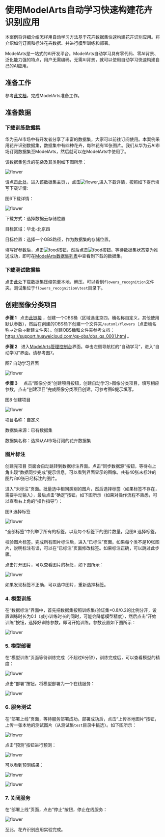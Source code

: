 

# 使用ModelArts自动学习快速构建花卉识别应用

本案例将详细介绍怎样用自动学习方法基于花卉数据集快速构建花卉识别应用。将介绍如何订阅和标注花卉数据、并进行模型训练和部署。

ModelArts是一站式的AI开发平台。ModelArts自动学习具有零代码、零AI背景、泛化能力强的特点，用户无需编码，无需AI背景，就可以使用自动学习快速构建自己的AI应用。

## 准备工作

参考[此文档](https://github.com/huaweicloud/ModelArts-Lab/blob/master/docs/ModelArts准备工作/准备工作简易版.md)，完成ModelArts准备工作。

## 准备数据

### 下载训练数据集

华为云AI市场中有开发者分享了丰富的数据集，大家可以前往订阅使用。本案例采用花卉识别数据集，数据集中有四种花卉，每种花有10张图片。我们从华为云AI市场订阅数据集至ModelArts，然后就可以在ModelArts中使用了。

该数据集包含的花朵及其类别如下图所示：

![flower](images/labels.png)

请点击[此处](https://marketplace.huaweicloud.com/markets/aihub/datasets/detail/?content_id=a3f3c385-ea26-4902-9b9c-e3e47aedff3a)，进入该数据集主页，，点击![flower](./images/下载按钮.png),进入下载详情，按照如下提示填写下载详情:

图6下载详情：

![flower](./images/数据下载详情1.png)

下载方式：选择数据云存储位置

目标区域：华北-北京四

目标位置：选择一个OBS路径，作为数据集的存储位置。

填写好参数后，点击![food](./images/下一步.png)按钮，然后点击![food](./images/确定.png)按钮。等待数据集状态变为推送成功，即可在[ModelArts数据集列表](https://console.huaweicloud.com/modelarts/?region=cn-north-4#/dataset)中查看到下载的数据集。

### 下载测试数据集

点击[此处](https://modelarts-labs.obs.cn-north-1.myhuaweicloud.com/ExeML/ExeML_Flowers_Recognition/flowers_recognition.tar.gz)下载数据集压缩包至本地，解压。可以看到`flowers_recognition`文件夹。测试集位于`flowers_recognition\test`目录下。

##  创建图像分类项目

**步骤 1**&#160; &#160;点击[此链接](https://storage.huaweicloud.com/obs/?&locale=zh-cn#/obs/create) ，创建一个OBS桶（区域选北京四，桶名称自定义，其他使用默认参数），然后在创建的OBS桶下创建一个文件夹`/automl/flowers`（点击桶名称->对象->新建文件夹）。创建OBS桶和文件夹参考文档：https://support.huaweicloud.com/qs-obs/obs_qs_0001.html 。

**步骤 2**&#160; &#160;进入[ModelArts管理控制台](https://console.huaweicloud.com/modelarts/?region=cn-north-4&locale=zh-cn#/manage/dashboard)界面。单击左侧导航栏的“自动学习”，进入“自动学习”界面。请参考图7。

图7 自动学习界面

![flower](images/自动学习.png)

**步骤 3** &#160; &#160; 点击“图像分类”创建项目按钮，创建自动学习>图像分类项目，填写相应参数，点击“创建项目”完成图像分类项目创建。可参考图8提示填写。

图8 创建项目

![flower](images/创建分类项目1.png)

项目名称：自定义

数据集来源：已有数据集

数据集名称：选择从AI市场订阅的花卉数据集

### 图片标注

创建完项目&#160;页面会自动跳转到数据标注界面。点击“同步数据源”按钮，等待右上角出现“数据同步完成”提示信息，可以看到界面显示的图像。共有40张未标注的图片和0张已经标注的图片。

进入“未标注”页面。批量选中相同类别的图片，然后选择标签（如果标签不存在，需要手动输入），最后点击“确定”按钮。如下图所示（如果对操作流程不熟悉，可以查看右上角的“操作指导”）：

图9 选择标签

![flower](images/选择标签.png)

“全部标签”中列举了所有的标签，以及每个标签下的图片数量，见图9 选择标签。

校验图片标签。完成所有图片标注后，进入“已标注”页面。如果每个类不是10张图片，说明标注有误，可以在“已标注”页面修改标签。如果标注正确，可以跳过此步骤。

点击打开图片，可以查看图片的标签，如下图所示：

![flower](images/查看标签.png)

如果发现标签不正确，可以选中图片，重新选择标签。

### 4. 模型训练

在“数据标注”界面中，首先把数据集按照训练集/验证集=0.8/0.2的比例分开，设置训练时长为0.1（减小训练时长的同时，可能会降低模型精度），然后点击“开始训练”按钮，选择好训练参数，即可开始训练。参数设置如下图所示：

![flower](images/训练设置.png)

### 5. 模型部署

在“模型训练”页面等待训练完成（不超过6分钟），训练完成后，可以查看模型的精度：

![flower](images/训练完成.png)

点击“部署”按钮，将模型部署为一个在线服务：

![flower](images/部署.png)

### 6. 服务测试

在“部署上线”页面，等待服务部署成功。部署成功后，点击“上传本地图片”按钮，上传一张本地的测试图片（从测试集`test`目录中挑选）。如下图所示：

![flower](images/上传本地图片.png)

点击“预测”按钮进行预测：

![flower](images/测试.png)

可以看到预测结果：

![flower](images/预测结果.png)

![flower](images/预测结果.png)

### 7. 关闭服务

在“部署上线”页面，点击“停止”按钮，停止在线服务：

![flower](images/停止服务.png)


至此，花卉识别应用实验完成。



